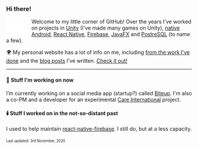 ### Hi there! 
<img align="left" src="https://github.com/andersonaddo/andersonaddo/blob/master/hello.gif" height="50" />

Welcome to my little corner of GitHub!
Over the years I've worked on projects in [Unity](https://unity.com/) (I've made many games on Unity), [native Android](https://developer.android.com/studio), [React Native](https://reactnative.dev/), [Firebase](https://firebase.google.com/), [JavaFX](https://openjfx.io/) and [PostreSQL](https://www.postgresql.org/) (to name a few).

🌍 My personal website has a lot of info on me, including [from the work I've done](https://www.loadingdeveloper.com/my-work/) and the [blog posts](https://www.loadingdeveloper.com/blog/) I've written. [Check it out!](https://www.loadingdeveloper.com)

---

#### 🔭 Stuff I'm working on now
I’m currently working on a social media app (startup?) called [Biteup](https://biteup.app). I'm also a co-PM and a developer for an experimental [Care International](https://github.com/yourchoiceyourfuture) project.

#### 🕯️ Stuff I worked on in the not-so-distant past
I used to help maintain [react-native-firebase](https://github.com/invertase/react-native-firebase). I still do, but at a less capacity.


<sup><sub>Last updated: 3rd November, 2020</sub></sup>
